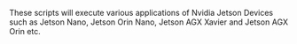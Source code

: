 These scripts will execute various applications of Nvidia Jetson Devices such as Jetson Nano, Jetson Orin Nano, Jetson AGX Xavier and Jetson AGX Orin etc.
